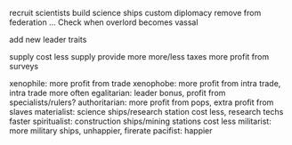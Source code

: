 recruit scientists
build science ships
custom diplomacy
remove from federation ...
Check when overlord becomes vassal

add new leader traits


supply cost less
supply provide more
more/less taxes
more profit from surveys


xenophile: more profit from trade
xenophobe: more profit from intra trade, intra trade more often
egalitarian: leader bonus, profit from specialists/rulers?
authoritarian: more profit from pops, extra profit from slaves
materialist: science ships/research station cost less, research techs faster
spiritualist: construction ships/mining stations cost less
militarist: more military ships, unhappier, firerate
pacifist: happier
